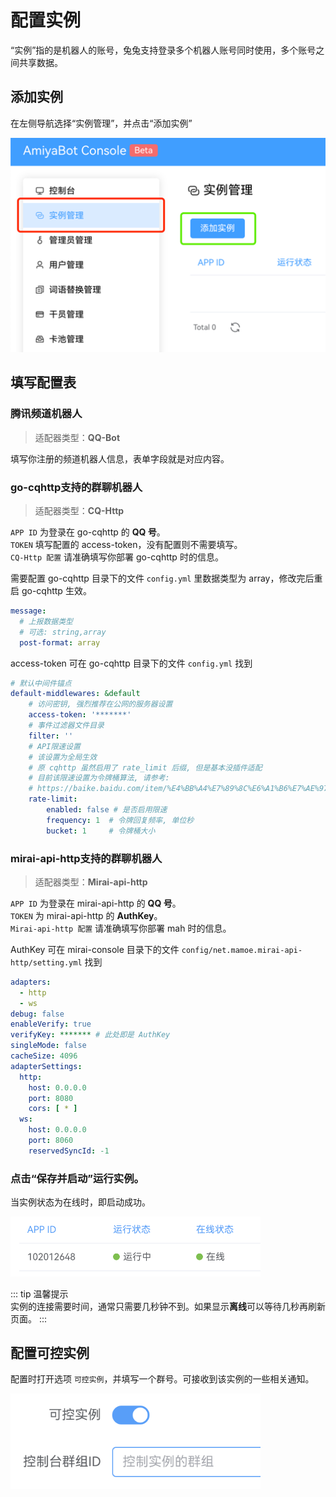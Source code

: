 # 配置实例

“实例”指的是机器人的账号，兔兔支持登录多个机器人账号同时使用，多个账号之间共享数据。

## 添加实例

在左侧导航选择“实例管理”，并点击“添加实例”

![](../../../assets/console/addBot.png)

## 填写配置表

### 腾讯频道机器人

> 适配器类型：**QQ-Bot**

填写你注册的频道机器人信息，表单字段就是对应内容。

### go-cqhttp支持的群聊机器人

> 适配器类型：**CQ-Http**

`APP ID` 为登录在 go-cqhttp 的 **QQ 号**。<br>
`TOKEN` 填写配置的 access-token，没有配置则不需要填写。<br>
`CQ-Http 配置` 请准确填写你部署 go-cqhttp 时的信息。

需要配置 go-cqhttp 目录下的文件 `config.yml` 里数据类型为 array，修改完后重启 go-cqhttp 生效。

```yaml {4}
message:
  # 上报数据类型
  # 可选: string,array
  post-format: array
```

access-token 可在 go-cqhttp 目录下的文件 `config.yml` 找到

```yaml {4}
# 默认中间件锚点
default-middlewares: &default
    # 访问密钥, 强烈推荐在公网的服务器设置
    access-token: '*******'
    # 事件过滤器文件目录
    filter: ''
    # API限速设置
    # 该设置为全局生效
    # 原 cqhttp 虽然启用了 rate_limit 后缀, 但是基本没插件适配
    # 目前该限速设置为令牌桶算法, 请参考:
    # https://baike.baidu.com/item/%E4%BB%A4%E7%89%8C%E6%A1%B6%E7%AE%97%E6%B3%95/6597000?fr=aladdin
    rate-limit:
        enabled: false # 是否启用限速
        frequency: 1  # 令牌回复频率, 单位秒
        bucket: 1     # 令牌桶大小
```

### mirai-api-http支持的群聊机器人

> 适配器类型：**Mirai-api-http**

`APP ID` 为登录在 mirai-api-http 的 **QQ 号**。<br>
`TOKEN` 为 mirai-api-http 的 **AuthKey**。<br>
`Mirai-api-http 配置` 请准确填写你部署 mah 时的信息。

AuthKey 可在 mirai-console 目录下的文件 `config/net.mamoe.mirai-api-http/setting.yml` 找到

```yaml {6}
adapters:
  - http
  - ws
debug: false
enableVerify: true
verifyKey: ******* # 此处即是 AuthKey
singleMode: false
cacheSize: 4096
adapterSettings:
  http:
    host: 0.0.0.0
    port: 8080
    cors: [ * ]
  ws:
    host: 0.0.0.0
    port: 8060
    reservedSyncId: -1
```

### 点击“保存并启动”运行实例。

当实例状态为在线时，即启动成功。

<img style="width: 400px" src="../../../assets/console/online.png" alt="image">

::: tip 温馨提示<br>
实例的连接需要时间，通常只需要几秒钟不到。如果显示**离线**可以等待几秒再刷新页面。
:::

## 配置可控实例

配置时打开选项 `可控实例`，并填写一个群号。可接收到该实例的一些相关通知。

<img style="width: 400px" src="../../../assets/console/mainBot.png" alt="image">

